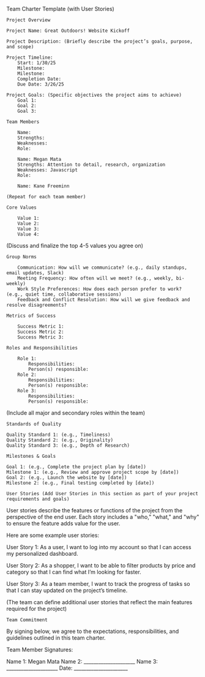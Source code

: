 Team Charter Template (with User Stories)

    Project Overview

    Project Name: Great Outdoors! Website Kickoff

    Project Description: (Briefly describe the project’s goals, purpose, and scope)

    Project Timeline: 
        Start: 1/30/25 
        Milestone: 
        Milestone: 
        Completion Date: 
        Due Date: 3/26/25

    Project Goals: (Specific objectives the project aims to achieve) 
        Goal 1: 
        Goal 2: 
        Goal 3:

    Team Members

        Name: 
        Strengths: 
        Weaknesses: 
        Role:

        Name: Megan Mata 
        Strengths: Attention to detail, research, organization 
        Weaknesses: Javascript 
        Role: 

        Name: Kane Freeminn 
    
    (Repeat for each team member)

    Core Values

        Value 1: 
        Value 2: 
        Value 3: 
        Value 4:

(Discuss and finalize the top 4-5 values you agree on)

    Group Norms

        Communication: How will we communicate? (e.g., daily standups, email updates, Slack) 
        Meeting Frequency: How often will we meet? (e.g., weekly, bi-weekly) 
        Work Style Preferences: How does each person prefer to work? (e.g., quiet time, collaborative sessions) 
        Feedback and Conflict Resolution: How will we give feedback and resolve disagreements?

    Metrics of Success

        Success Metric 1: 
        Success Metric 2: 
        Success Metric 3:

    Roles and Responsibilities

        Role 1: 
            Responsibilities: 
            Person(s) responsible: 
        Role 2: 
            Responsibilities: 
            Person(s) responsible: 
        Role 3: 
            Responsibilities: 
            Person(s) responsible:

(Include all major and secondary roles within the team)

    Standards of Quality

    Quality Standard 1: (e.g., Timeliness) 
    Quality Standard 2: (e.g., Originality) 
    Quality Standard 3: (e.g., Depth of Research)

    Milestones & Goals

    Goal 1: (e.g., Complete the project plan by [date]) 
    Milestone 1: (e.g., Review and approve project scope by [date]) 
    Goal 2: (e.g., Launch the website by [date]) 
    Milestone 2: (e.g., Final testing completed by [date])

    User Stories (Add User Stories in this section as part of your project requirements and goals)

User stories describe the features or functions of the project from the perspective of the end user. Each story includes a "who," "what," and "why" to ensure the feature adds value for the user.

Here are some example user stories:

User Story 1:
As a user, I want to log into my account so that I can access my personalized dashboard.

User Story 2:
As a shopper, I want to be able to filter products by price and category so that I can find what I’m looking for faster.

User Story 3:
As a team member, I want to track the progress of tasks so that I can stay updated on the project’s timeline.

(The team can define additional user stories that reflect the main features required for the project)

    Team Commitment

By signing below, we agree to the expectations, responsibilities, and guidelines outlined in this team charter.

Team Member Signatures:

Name 1: Megan Mata
Name 2: _____________________
Name 3: _____________________
Date: ______________________


